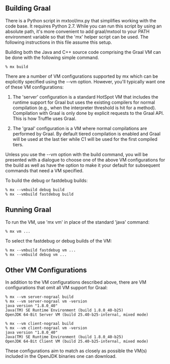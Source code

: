 ## Building Graal

There is a Python script in mxtool/mx.py that simplifies working with the code
base. It requires Python 2.7. While you can run this script by using an absolute path,
it's more convenient to add graal/mxtool to your PATH environment variable so that the
'mx' helper script can be used. The following instructions in this file assume this
setup.

Building both the Java and C++ source code comprising the Graal VM
can be done with the following simple command.

```
% mx build
```

There are a number of VM configurations supported by mx which can
be explicitly specified using the --vm option. However, you'll typically
want one of these VM configurations:

1. The 'server' configuration is a standard HotSpot VM that includes the
   runtime support for Graal but uses the existing compilers for normal
   compilation (e.g., when the interpreter threshold is hit for a method).
   Compilation with Graal is only done by explicit requests to the
   Graal API. This is how Truffle uses Graal.
   
2. The 'graal' configuration is a VM where normal compilations are performed
   by Graal. By default tiered compilation is enabled and Graal will be used at
   the last tier while C1 will be used for the first compiled tiers.

Unless you use the --vm option with the build command, you will be presented
with a dialogue to choose one of the above VM configurations for the build
as well as have the option to make it your default for subsequent commands
that need a VM specified.

To build the debug or fastdebug builds:

```
% mx --vmbuild debug build
% mx --vmbuild fastdebug build
```

## Running Graal

To run the VM, use 'mx vm' in place of the standard 'java' command:

```
% mx vm ...
```

To select the fastdebug or debug builds of the VM:

```
% mx --vmbuild fastdebug vm ...
% mx --vmbuild debug vm ...
```

## Other VM Configurations

In addition to the VM configurations described above, there are
VM configurations that omit all VM support for Graal:

```
% mx --vm server-nograal build
% mx --vm server-nograal vm -version
java version "1.8.0_40"
Java(TM) SE Runtime Environment (build 1.8.0_40-b25)
OpenJDK 64-Bit Server VM (build 25.40-b25-internal, mixed mode)

```

```
% mx --vm client-nograal build
% mx --vm client-nograal vm -version
java version "1.8.0_40"
Java(TM) SE Runtime Environment (build 1.8.0_40-b25)
OpenJDK 64-Bit Client VM (build 25.40-b25-internal, mixed mode)
```

These configurations aim to match as closely as possible the
VM(s) included in the OpenJDK binaries one can download.
